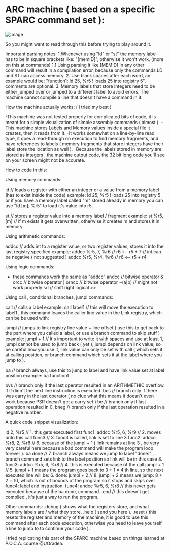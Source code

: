 # ARC machine ( based on a specific SPARC command set ): 
![image](https://user-images.githubusercontent.com/115028239/212092603-15a370b1-5d26-4353-82d5-574c50b4ecfe.png)

So you might want to read through this before trying to play around it.

Important parsing notes: 
1.Whenever using "ld" or "st" the memory label has to be in square brackets like: "[memID]", otherwise it won't work. (more on this at commands)
1.1 Using parsing it like [MEMID] in any other command will result in a compilation error, because only the commands LD and ST can access memory.
2. Use blank spaces after each word, an example would be: "function1: ld 25, %r5 ! loads 25 into registry 5", comments are optional.
3. Memory labels that store integers need to be either jumped over or jumped to a different label to avoid errors. The machine cannot compile a line that doesn't have a command in it.

How the machine actually works: ( i tried my best )

-This machine was not tested properly for complicated bits of code, it is meant for a simple visualization of simple assembly commands ( almost ).
-This machine stores Labels and Memory values inside a special file it creates, then it reads from it.
-It works somewhat on a line-by-line read type, it does a read-through on execution to find memory fragments, and have references to labels ( memory fragments that store integers have their label store the location as well ).
-Because the labels stored in memory are stored as integers , the machine output code, the 32 bit long code you'll see on your screen might not be accurate.

How to code in this:

Using memory commands:

ld // loads a register with either an integer or a value from a memory label (has to exist inside the code) 
example: ld 25, %r5 ! loads 25 into registry 5
or if you have a memory label called "m" stored already in memory you can use "ld [m], %r5" to load it's value into r5.

st // stores a register value into a memory label / fragment
example: st %r5, [m] // if m exists it gets overwritten, otherwise it creates m and stores it in memory

Using arithmetic commands: 

addcc // adds int to a register value, or two register values, stores it into the last registry specified
example: addcc %r5, 7, %r6 // r6 <-- r5 + 7 // int can be negative ( not suggested )
         addcc %r5, %r4, %r6 // r6 <-- r5 + r4
         
Using logic commands:

- these commands work the same as "addcc"
andcc // bitwise operator &
orcc // bitwise operator |
orncc // bitwise operator ~(a|b) // might not work properly
srl // shift right logical >> 

Using call , conditional branches, jumpl commands:

call // calls a label
example: call label1 // this will move the execution to label1 , this command leaves the caller line value in the Link registry, which can be be used with:

jumpl // jumps to link registry line value + line offset ( use this to get back to the part where you called a label, or use a branch command to skip stuff )
example: jumpl + 1 // it's important to write it with spaces and use at least 1, jumpl cannot be used to jump back ( yet ), jumpl depends on link value, so be careful how you use it, link value can only be set with call ( which sets it at calling position, or branch command which sets it at the label where you jump to ).

ba // branch always, use this to jump to label and have link value set at label position
example: ba function1

bvs // branch only if the last operator resulted in an ARITHMETHIC overflow. if it didn't the next line instruction is executed.
bcs // branch only if there was carry in the last operator ( no clue what this means it doesn't even work because PSR doesn't get a carry set )
be // branch only if last operation resulted in 0.
bneg // branch only if the last operation resulted in a negative number.

A quick code snippet visualization:

ld 2, %r5                      // 1. this gets executed first
func1: addcc %r5, 6, %r9       // 2. moves onto this
call func3                     // 3. func3 is called, link is set to line 3
func2: addcc %r8, 2, %r8       // 6. because of the jumpl + 1 ( link remains at line 3 , be very very careful here because a bad command will make the program loop forever ).
ba done                        // 7. branch always means we jump to label "done:" , branch command sets link to the label position so link will be in this case 8.
func3: addcc %r5, 6, %r8       // 4. this is executed because of the call
jumpl + 1                      // 5. jumpl + 1 means the program goes back to 3 + 1 = 4 th line, so the next executed line will be: 6.
done: jumpl + 2                // 8. jumpl + 2 means we jump: 8 + 2 = 10, which is out of bounds of the program so it stops and skips over func4: label and instruction.
func4: andcc %r5, 6, %r8       // this never gets executed because of the ba done, command. 
.end                           // this doesn't get compiled , it's just a way to run the program.

Other commands:
.debug ( shows what the registers store, and what memory labels are / what they store.
.help ( send you here ).
.reset ( this resets the register and memory of the machine, it is good to use this command after each code execution, otherwise you need to leave yourself a line to jump to to continue your code ).

I tried replicating this part of the SPARC machine based on things learned at P.O.C.A. course @UOradea.

